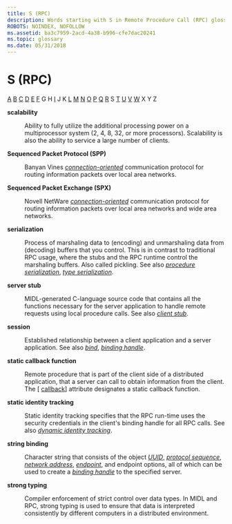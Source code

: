 ```yaml
---
title: S (RPC)
description: Words starting with S in Remote Procedure Call (RPC) glossary.
ROBOTS: NOINDEX, NOFOLLOW
ms.assetid: ba3c7959-2acd-4a38-b996-cfe7dac20241
ms.topic: glossary
ms.date: 05/31/2018
---
```


# S (RPC)

[A](a-glos.md) [B](b-glos.md) [C](c-glos.md) [D](d-glos.md) [E](e-glos.md) [F](f-glos.md) G H [I](i-glos.md) J K [L](l-glos.md) [M](m-glos.md) [N](n-glos.md) [O](o-glos.md) [P](p-glos.md) [Q](q.md) [R](r-glos.md) S [T](t-glos.md) [U](u-glos.md) [V](v-glos.md) [W](w-glos.md) X Y Z

<dl> <dt>

<span id="rpc.s_glos_1_gly"></span><span id="RPC.S_GLOS_1_GLY"></span>**scalability**
</dt> <dd>

Ability to fully utilize the additional processing power on a multiprocessor system (2, 4, 8, 32, or more processors). Scalability is also the ability to service a large number of clients.

</dd> <dt>

<span id="_rpcl_spp_glos"></span><span id="_RPCL_SPP_GLOS"></span>**Sequenced Packet Protocol (SPP)**
</dt> <dd>

Banyan Vines [*connection-oriented*](c-glos.md) communication protocol for routing information packets over local area networks.

</dd> <dt>

<span id="_rpc_spx_glos"></span><span id="_RPC_SPX_GLOS"></span>**Sequenced Packet Exchange (SPX)**
</dt> <dd>

Novell NetWare [*connection-oriented*](c-glos.md) communication protocol for routing information packets over local area networks and wide area networks.

</dd> <dt>

<span id="_rpc_serialization_glos"></span><span id="_RPC_SERIALIZATION_GLOS"></span>**serialization**
</dt> <dd>

Process of marshaling data to (encoding) and unmarshaling data from (decoding) buffers that you control. This is in contrast to traditional RPC usage, where the stubs and the RPC runtime control the marshaling buffers. Also called pickling. See also [*procedure serialization*](p-glos.md), [*type serialization*](t-glos.md).

</dd> <dt>

<span id="_rpc_server_stub_glos"></span><span id="_RPC_SERVER_STUB_GLOS"></span>**server stub**
</dt> <dd>

MIDL-generated C-language source code that contains all the functions necessary for the server application to handle remote requests using local procedure calls. See also [*client stub*](c-glos.md).

</dd> <dt>

<span id="_rpc_session_glos"></span><span id="_RPC_SESSION_GLOS"></span>**session**
</dt> <dd>

Established relationship between a client application and a server application. See also [*bind*](b-glos.md), [*binding handle*](b-glos.md).

</dd> <dt>

<span id="_rpc_static_callback_function_glos"></span><span id="_RPC_STATIC_CALLBACK_FUNCTION_GLOS"></span>**static callback function**
</dt> <dd>

Remote procedure that is part of the client side of a distributed application, that a server can call to obtain information from the client. The \[ [callback](/windows/desktop/Midl/callback)\] attribute designates a static callback function.

</dd> <dt>

<span id="_rpc_static_identity_tracking_glos"></span><span id="_RPC_STATIC_IDENTITY_TRACKING_GLOS"></span>**static identity tracking**
</dt> <dd>

Static identity tracking specifies that the RPC run-time uses the security credentials in the client's binding handle for all RPC calls. See also [*dynamic identity tracking*](d-glos.md).

</dd> <dt>

<span id="_rpc_string_binding_glos"></span><span id="_RPC_STRING_BINDING_GLOS"></span>**string binding**
</dt> <dd>

Character string that consists of the object [*UUID*](u-glos.md), [*protocol sequence*](p-glos.md), [*network address*](n-glos.md), [*endpoint*](e-glos.md), and endpoint options, all of which can be used to create a [*binding handle*](b-glos.md) to the specified server.

</dd> <dt>

<span id="_rpc_strong_typing_glos"></span><span id="_RPC_STRONG_TYPING_GLOS"></span>**strong typing**
</dt> <dd>

Compiler enforcement of strict control over data types. In MIDL and RPC, strong typing is used to ensure that data is interpreted consistently by different computers in a distributed environment.

</dd> </dl>

 

 
